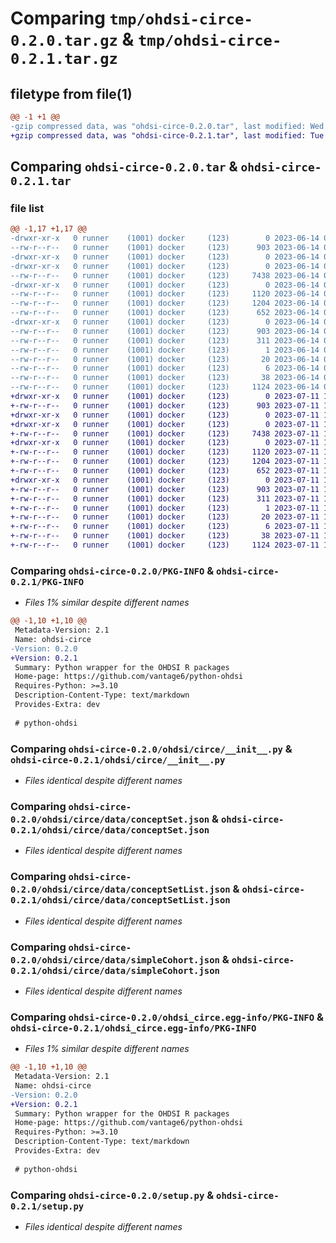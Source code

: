 # Comparing `tmp/ohdsi-circe-0.2.0.tar.gz` & `tmp/ohdsi-circe-0.2.1.tar.gz`

## filetype from file(1)

```diff
@@ -1 +1 @@
-gzip compressed data, was "ohdsi-circe-0.2.0.tar", last modified: Wed Jun 14 08:26:50 2023, max compression
+gzip compressed data, was "ohdsi-circe-0.2.1.tar", last modified: Tue Jul 11 14:30:33 2023, max compression
```

## Comparing `ohdsi-circe-0.2.0.tar` & `ohdsi-circe-0.2.1.tar`

### file list

```diff
@@ -1,17 +1,17 @@
-drwxr-xr-x   0 runner    (1001) docker     (123)        0 2023-06-14 08:26:50.145492 ohdsi-circe-0.2.0/
--rw-r--r--   0 runner    (1001) docker     (123)      903 2023-06-14 08:26:50.145492 ohdsi-circe-0.2.0/PKG-INFO
-drwxr-xr-x   0 runner    (1001) docker     (123)        0 2023-06-14 08:26:50.141492 ohdsi-circe-0.2.0/ohdsi/
-drwxr-xr-x   0 runner    (1001) docker     (123)        0 2023-06-14 08:26:50.141492 ohdsi-circe-0.2.0/ohdsi/circe/
--rw-r--r--   0 runner    (1001) docker     (123)     7438 2023-06-14 08:26:29.000000 ohdsi-circe-0.2.0/ohdsi/circe/__init__.py
-drwxr-xr-x   0 runner    (1001) docker     (123)        0 2023-06-14 08:26:50.141492 ohdsi-circe-0.2.0/ohdsi/circe/data/
--rw-r--r--   0 runner    (1001) docker     (123)     1120 2023-06-14 08:26:29.000000 ohdsi-circe-0.2.0/ohdsi/circe/data/conceptSet.json
--rw-r--r--   0 runner    (1001) docker     (123)     1204 2023-06-14 08:26:29.000000 ohdsi-circe-0.2.0/ohdsi/circe/data/conceptSetList.json
--rw-r--r--   0 runner    (1001) docker     (123)      652 2023-06-14 08:26:29.000000 ohdsi-circe-0.2.0/ohdsi/circe/data/simpleCohort.json
-drwxr-xr-x   0 runner    (1001) docker     (123)        0 2023-06-14 08:26:50.145492 ohdsi-circe-0.2.0/ohdsi_circe.egg-info/
--rw-r--r--   0 runner    (1001) docker     (123)      903 2023-06-14 08:26:50.000000 ohdsi-circe-0.2.0/ohdsi_circe.egg-info/PKG-INFO
--rw-r--r--   0 runner    (1001) docker     (123)      311 2023-06-14 08:26:50.000000 ohdsi-circe-0.2.0/ohdsi_circe.egg-info/SOURCES.txt
--rw-r--r--   0 runner    (1001) docker     (123)        1 2023-06-14 08:26:50.000000 ohdsi-circe-0.2.0/ohdsi_circe.egg-info/dependency_links.txt
--rw-r--r--   0 runner    (1001) docker     (123)       20 2023-06-14 08:26:50.000000 ohdsi-circe-0.2.0/ohdsi_circe.egg-info/requires.txt
--rw-r--r--   0 runner    (1001) docker     (123)        6 2023-06-14 08:26:50.000000 ohdsi-circe-0.2.0/ohdsi_circe.egg-info/top_level.txt
--rw-r--r--   0 runner    (1001) docker     (123)       38 2023-06-14 08:26:50.145492 ohdsi-circe-0.2.0/setup.cfg
--rw-r--r--   0 runner    (1001) docker     (123)     1124 2023-06-14 08:26:29.000000 ohdsi-circe-0.2.0/setup.py
+drwxr-xr-x   0 runner    (1001) docker     (123)        0 2023-07-11 14:30:33.372873 ohdsi-circe-0.2.1/
+-rw-r--r--   0 runner    (1001) docker     (123)      903 2023-07-11 14:30:33.372873 ohdsi-circe-0.2.1/PKG-INFO
+drwxr-xr-x   0 runner    (1001) docker     (123)        0 2023-07-11 14:30:33.372873 ohdsi-circe-0.2.1/ohdsi/
+drwxr-xr-x   0 runner    (1001) docker     (123)        0 2023-07-11 14:30:33.372873 ohdsi-circe-0.2.1/ohdsi/circe/
+-rw-r--r--   0 runner    (1001) docker     (123)     7438 2023-07-11 14:30:22.000000 ohdsi-circe-0.2.1/ohdsi/circe/__init__.py
+drwxr-xr-x   0 runner    (1001) docker     (123)        0 2023-07-11 14:30:33.372873 ohdsi-circe-0.2.1/ohdsi/circe/data/
+-rw-r--r--   0 runner    (1001) docker     (123)     1120 2023-07-11 14:30:22.000000 ohdsi-circe-0.2.1/ohdsi/circe/data/conceptSet.json
+-rw-r--r--   0 runner    (1001) docker     (123)     1204 2023-07-11 14:30:22.000000 ohdsi-circe-0.2.1/ohdsi/circe/data/conceptSetList.json
+-rw-r--r--   0 runner    (1001) docker     (123)      652 2023-07-11 14:30:22.000000 ohdsi-circe-0.2.1/ohdsi/circe/data/simpleCohort.json
+drwxr-xr-x   0 runner    (1001) docker     (123)        0 2023-07-11 14:30:33.372873 ohdsi-circe-0.2.1/ohdsi_circe.egg-info/
+-rw-r--r--   0 runner    (1001) docker     (123)      903 2023-07-11 14:30:33.000000 ohdsi-circe-0.2.1/ohdsi_circe.egg-info/PKG-INFO
+-rw-r--r--   0 runner    (1001) docker     (123)      311 2023-07-11 14:30:33.000000 ohdsi-circe-0.2.1/ohdsi_circe.egg-info/SOURCES.txt
+-rw-r--r--   0 runner    (1001) docker     (123)        1 2023-07-11 14:30:33.000000 ohdsi-circe-0.2.1/ohdsi_circe.egg-info/dependency_links.txt
+-rw-r--r--   0 runner    (1001) docker     (123)       20 2023-07-11 14:30:33.000000 ohdsi-circe-0.2.1/ohdsi_circe.egg-info/requires.txt
+-rw-r--r--   0 runner    (1001) docker     (123)        6 2023-07-11 14:30:33.000000 ohdsi-circe-0.2.1/ohdsi_circe.egg-info/top_level.txt
+-rw-r--r--   0 runner    (1001) docker     (123)       38 2023-07-11 14:30:33.372873 ohdsi-circe-0.2.1/setup.cfg
+-rw-r--r--   0 runner    (1001) docker     (123)     1124 2023-07-11 14:30:22.000000 ohdsi-circe-0.2.1/setup.py
```

### Comparing `ohdsi-circe-0.2.0/PKG-INFO` & `ohdsi-circe-0.2.1/PKG-INFO`

 * *Files 1% similar despite different names*

```diff
@@ -1,10 +1,10 @@
 Metadata-Version: 2.1
 Name: ohdsi-circe
-Version: 0.2.0
+Version: 0.2.1
 Summary: Python wrapper for the OHDSI R packages
 Home-page: https://github.com/vantage6/python-ohdsi
 Requires-Python: >=3.10
 Description-Content-Type: text/markdown
 Provides-Extra: dev
 
 # python-ohdsi
```

### Comparing `ohdsi-circe-0.2.0/ohdsi/circe/__init__.py` & `ohdsi-circe-0.2.1/ohdsi/circe/__init__.py`

 * *Files identical despite different names*

### Comparing `ohdsi-circe-0.2.0/ohdsi/circe/data/conceptSet.json` & `ohdsi-circe-0.2.1/ohdsi/circe/data/conceptSet.json`

 * *Files identical despite different names*

### Comparing `ohdsi-circe-0.2.0/ohdsi/circe/data/conceptSetList.json` & `ohdsi-circe-0.2.1/ohdsi/circe/data/conceptSetList.json`

 * *Files identical despite different names*

### Comparing `ohdsi-circe-0.2.0/ohdsi/circe/data/simpleCohort.json` & `ohdsi-circe-0.2.1/ohdsi/circe/data/simpleCohort.json`

 * *Files identical despite different names*

### Comparing `ohdsi-circe-0.2.0/ohdsi_circe.egg-info/PKG-INFO` & `ohdsi-circe-0.2.1/ohdsi_circe.egg-info/PKG-INFO`

 * *Files 1% similar despite different names*

```diff
@@ -1,10 +1,10 @@
 Metadata-Version: 2.1
 Name: ohdsi-circe
-Version: 0.2.0
+Version: 0.2.1
 Summary: Python wrapper for the OHDSI R packages
 Home-page: https://github.com/vantage6/python-ohdsi
 Requires-Python: >=3.10
 Description-Content-Type: text/markdown
 Provides-Extra: dev
 
 # python-ohdsi
```

### Comparing `ohdsi-circe-0.2.0/setup.py` & `ohdsi-circe-0.2.1/setup.py`

 * *Files identical despite different names*

